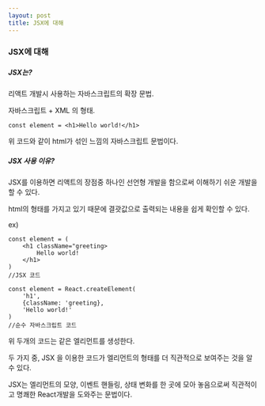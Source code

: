 ```yaml
---
layout: post
title: JSX에 대해
---
```


### JSX에 대해



##### JSX는?

리액트 개발시 사용하는 자바스크립트의 확장 문법.

자바스크립트 + XML 의 형태.

```
const element = <h1>Hello world!</h1>
```

위 코드와 같이 html가 섞인 느낌의 자바스크립트 문법이다.



##### JSX 사용 이유?

JSX를 이용하면 리액트의 장점중 하나인 선언형 개발을 함으로써 이해하기 쉬운 개발을 할 수 있다.

html의 형태를 가지고 있기 때문에 결괏값으로 출력되는 내용을 쉽게 확인할 수 있다.



ex)

```
const element = (
	<h1 className="greeting>
		Hello world!
	</h1>
)
//JSX 코드
```



```
const element = React.createElement(
	'h1',
	{className: 'greeting},
	'Hello world!'
)
//순수 자바스크립트 코드
```

위 두개의 코드는 같은 엘리먼트를 생성한다.

두 가지 중, JSX 을 이용한 코드가 엘리먼트의 형태를 더 직관적으로 보여주는 것을 알 수 있다.

JSX는 엘리먼트의 모양, 이벤트 핸들링, 상태 변화를 한 곳에 모아 놓음으로써 직관적이고 명쾌한 React개발을 도와주는 문법이다.

